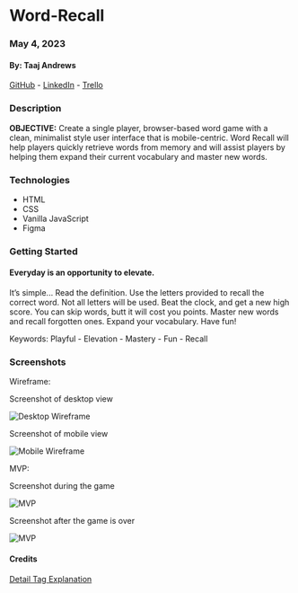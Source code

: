 # Word-Recall

### May 4, 2023

#### By: Taaj Andrews

[GitHub](https://github.com/TaajAndrews) - [LinkedIn](https://linkedin.com/in/taajandrews) - [Trello](https://trello.com/b/TZcWpSWW/word-recall)

### **Description**

**OBJECTIVE:** Create a single player, browser-based word game with a clean, minimalist style user interface that is mobile-centric. Word Recall will help players quickly retrieve words from memory and will assist players by helping them expand their current vocabulary and master new words.

### **Technologies**

- HTML
- CSS
- Vanilla JavaScript
- Figma

### **Getting Started**

#### Everyday is an opportunity to elevate.

It’s simple...
Read the definition.
Use the letters provided to recall the correct word. Not all letters will be used.
Beat the clock, and get a new high score. You can skip words, butt it will cost you points.
Master new words and recall forgotten ones.
Expand your vocabulary. Have fun!

Keywords: Playful - Elevation - Mastery - Fun - Recall

### **Screenshots**

Wireframe:

Screenshot of desktop view

![Desktop Wireframe](https://i.imgur.com/Fl8nGYx.png)

Screenshot of mobile view

![Mobile Wireframe](https://i.imgur.com/yIZDguw.png)

MVP:

Screenshot during the game  

![MVP](https://i.imgur.com/c1SEzFp.png)

Screenshot after the game is over

![MVP](https://i.imgur.com/FcLpV2P.png)

#### **Credits**

[Detail Tag Explanation](https://dev.to/felixdusengimana/lets-create-an-faq-section-with-html-and-css-only-detail-tag-explained-12gf)
